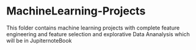 # MachineLearning-Projects
This folder contains machine learning projects with complete feature engineering and feature selection and explorative Data Ananalysis which will be in JupiternoteBook
